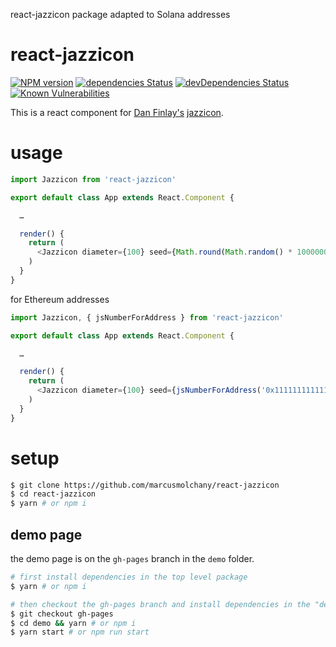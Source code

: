 react-jazzicon package adapted to Solana addresses

# react-jazzicon

[![NPM version][npm-image]][npm-url] [![dependencies Status][david-dep-image]][david-dep-url] [![devDependencies Status][david-devdep-image]][david-devdep-url] [![Known Vulnerabilities][snyk-image]][snyk-url]

This is a react component for [Dan Finlay's](https://github.com/danfinlay)
[jazzicon](https://github.com/danfinlay/jazzicon).

# usage

```js
import Jazzicon from 'react-jazzicon'

export default class App extends React.Component {

  …

  render() {
    return (
      <Jazzicon diameter={100} seed={Math.round(Math.random() * 10000000)} />
    )
  }
}
```

for Ethereum addresses

```js
import Jazzicon, { jsNumberForAddress } from 'react-jazzicon'

export default class App extends React.Component {

  …

  render() {
    return (
      <Jazzicon diameter={100} seed={jsNumberForAddress('0x1111111111111111111111111111111111111111')} />
    )
  }
}
```

# setup

```sh
$ git clone https://github.com/marcusmolchany/react-jazzicon
$ cd react-jazzicon
$ yarn # or npm i
```

## demo page

the demo page is on the `gh-pages` branch in the `demo` folder.

```sh
# first install dependencies in the top level package
$ yarn # or npm i

# then checkout the gh-pages branch and install dependencies in the "demo" folder
$ git checkout gh-pages
$ cd demo && yarn # or npm i
$ yarn start # or npm run start
```

[david-dep-image]: https://david-dm.org/marcusmolchany/react-jazzicon/status.svg
[david-dep-url]: https://david-dm.org/marcusmolchany/react-jazzicon
[david-devdep-image]: https://david-dm.org/marcusmolchany/react-jazzicon/dev-status.svg
[david-devdep-url]: https://david-dm.org/marcusmolchany/react-jazzicon?type=dev
[npm-image]: https://badge.fury.io/js/react-jazzicon.svg
[npm-url]: https://npmjs.org/package/react-jazzicon
[snyk-image]: https://snyk.io/test/github/marcusmolchany/react-jazzicon/badge.svg?targetFile=package.json
[snyk-url]: https://snyk.io/test/github/marcusmolchany/react-jazzicon?targetFile=package.json
